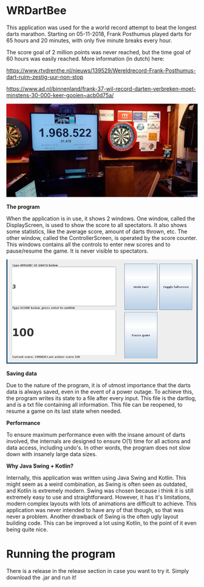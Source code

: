 # WRDartBee
This application was used for the a world record attempt to beat the longest darts marathon. Starting on 05-11-2018, Frank Posthumus played darts for 65 hours and 20 minutes, with only five minute breaks every hour. 

The score goal of 2 million points was never reached, but the time goal of 60 hours was easily reached.
More information (in dutch) here:

https://www.rtvdrenthe.nl/nieuws/139529/Wereldrecord-Frank-Posthumus-dart-ruim-zestig-uur-non-stop

https://www.ad.nl/binnenland/frank-37-wil-record-darten-verbreken-moet-minstens-30-000-keer-gooien~acb0d75a/

![Program in action](images/WRDartBee.jpg)

**The program**

When the application is in use, it shows 2 windows. One window, called the DisplayScreen, is used to show the score to all spectators. It also shows some statistics, like the average score, amount of darts thrown, etc. The other window, called the ControllerScreen, is operated by the score counter. This windows contains all the controls to enter new scores and to pause/resume the game. It is never visible to spectators.

![The ControllerScreen](images/controllerScreen.png)

**Saving data**

Due to the nature of the program, it is of utmost importance that the darts data is always saved, even in the event of a power outage. To achieve this, the program writes its state to a file after every input. This file is the dartlog, and is a txt file containing all information. This file can be reopened, to resume a game on its last state when needed. 

**Performance**

To ensure maximum performance even with the insane amount of darts involved, the internals are designed to ensure O(1) time for all actions and data access, including undo's. In other words, the program does not slow down with insanely large data sizes.

**Why Java Swing + Kotlin?**

Internally, this application was written using Java Swing and Kotlin. This might seem as a weird combination, as Swing is often seen as outdated, and Kotlin is extremely modern. Swing was chosen because i think it is still extremely easy to use and straightforward. However, it has it's limitations, modern complex layouts with lots of animations are difficult to achieve. This application was never intended to have any of that though, so that was never a problem. Another drawback of Swing is the often ugly layout building code. This can be improved a lot using Kotlin, to the point of it even being quite nice. 


# Running the program
There is a release in the release section in case you want to try it. Simply download the .jar and run it!
